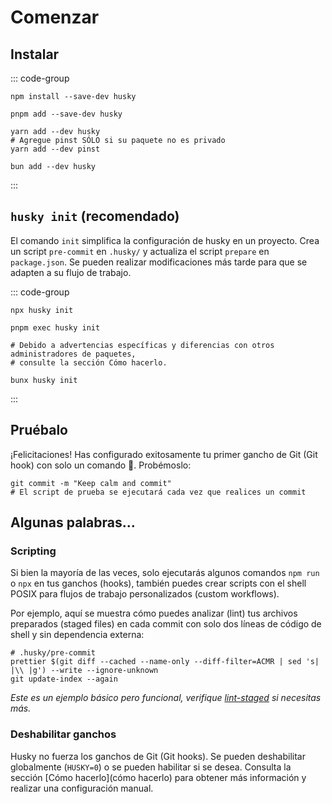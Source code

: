 # Comenzar

## Instalar

::: code-group

```shell [npm]
npm install --save-dev husky
```

```shell [pnpm]
pnpm add --save-dev husky
```

```shell [yarn]
yarn add --dev husky
# Agregue pinst SÓLO si su paquete no es privado
yarn add --dev pinst
```

```shell [bun]
bun add --dev husky
```

:::

## `husky init` (recomendado)

El comando `init` simplifica la configuración de husky en un proyecto. Crea un script `pre-commit` en `.husky/` y actualiza el script `prepare` en `package.json`. Se pueden realizar modificaciones más tarde para que se adapten a su flujo de trabajo.

::: code-group

```shell [npm]
npx husky init
```

```shell [pnpm]
pnpm exec husky init
```

```shell [yarn]
# Debido a advertencias específicas y diferencias con otros administradores de paquetes,
# consulte la sección Cómo hacerlo.
```

```shell [bun]
bunx husky init
```

:::

## Pruébalo

¡Felicitaciones! Has configurado exitosamente tu primer gancho de Git (Git hook) con solo un comando 🎉. Probémoslo:

```shell
git commit -m "Keep calm and commit"
# El script de prueba se ejecutará cada vez que realices un commit
```

## Algunas palabras...

### Scripting

Si bien la mayoría de las veces, solo ejecutarás algunos comandos `npm run` o `npx` en tus ganchos (hooks), también puedes crear scripts con el shell POSIX para flujos de trabajo personalizados (custom workflows).

Por ejemplo, aquí se muestra cómo puedes analizar (lint) tus archivos preparados (staged files) en cada commit con solo dos líneas de código de shell y sin dependencia externa:

```shell
# .husky/pre-commit
prettier $(git diff --cached --name-only --diff-filter=ACMR | sed 's| |\\ |g') --write --ignore-unknown
git update-index --again
```

_Este es un ejemplo básico pero funcional, verifique [lint-staged](https://github.com/lint-staged/lint-staged) si necesitas más._

### Deshabilitar ganchos

Husky no fuerza los ganchos de Git (Git hooks). Se pueden deshabilitar globalmente (`HUSKY=0`) o se pueden habilitar si se desea. Consulta la sección [Cómo hacerlo](cómo hacerlo) para obtener más información y realizar una configuración manual.
